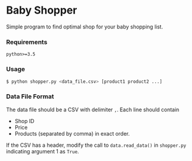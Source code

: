 # Baby Shopper

Simple program to find optimal shop for your baby shopping list.

### Requirements
`python>=3.5`

### Usage
```bash
$ python shopper.py <data_file.csv> [product1 product2 ...]
```

### Data File Format

The data file should be a CSV with delimiter `,`. Each line should contain
* Shop ID
* Price
* Products (separated by comma)
in exact order.

If the CSV has a header, modify the call to `data.read_data()` in `shopper.py` indicating argument 1 as `True`.

